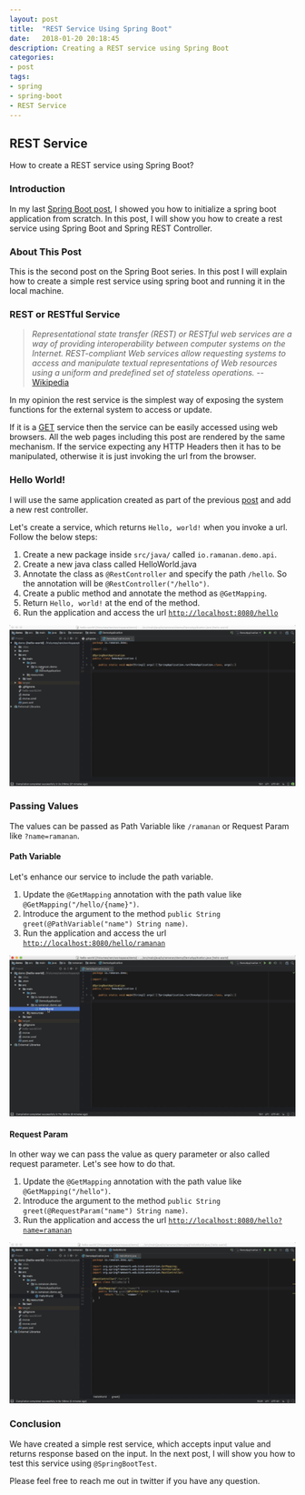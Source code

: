 ```yaml
---
layout: post
title:  "REST Service Using Spring Boot"
date:   2018-01-20 20:18:45
description: Creating a REST service using Spring Boot
categories:
- post
tags:
- spring
- spring-boot
- REST Service
---
```


## REST Service
How to create a REST service using Spring Boot?

### Introduction
In my last [Spring Boot post](http://ramanan.io/post/2018/01/07/spring-boot/), I showed you how to initialize a spring boot application from scratch. In this post, I will show you how to create a rest service using Spring Boot and Spring REST Controller.

### About This Post
This is the second post on the Spring Boot series. In this post I will explain how to create a simple rest service using spring boot and running it in the local machine.

### REST or RESTful Service
>_Representational state transfer (REST) or RESTful web services are a way of providing interoperability between computer systems on the Internet. REST-compliant Web services allow requesting systems to access and manipulate textual representations of Web resources using a uniform and predefined set of stateless operations._
-- [Wikipedia](https://en.wikipedia.org/wiki/Representational_state_transfer)

In my opinion the rest service is the simplest way of exposing the system functions for the external system to access or update.

If it is a [GET](https://www.w3.org/Protocols/rfc2616/rfc2616-sec9.html) service then the service can be easily accessed using web browsers. All the web pages including this post are rendered by the same mechanism. If the service expecting any HTTP Headers then it has to be manipulated, otherwise it is just invoking the url from the browser.

### Hello World!
I will use the same application created as part of the previous [post](http://ramanan.io/post/2018/01/07/spring-boot/) and add a new rest controller.

Let's create a service, which returns `Hello, world!` when you invoke a url. Follow the below steps:

1. Create a new package inside `src/java/` called `io.ramanan.demo.api`.
2. Create a new java class called HelloWorld.java
3. Annotate the class as `@RestController` and specify the path `/hello`. So the annotation will be `@RestController("/hello")`.
4. Create a public method and annotate the method as `@GetMapping`.
5. Return `Hello, world!` at the end of the method.
6. Run the application and access the url [`http://localhost:8080/hello`](http://localhost:8080/hello)

![hello-world](/assets/images/rest-service.gif)

<script src="https://gist.github.com/ramananp/576e191deb4ef26fc29d78b70c85e902.js"></script>

### Passing Values
The values can be passed as Path Variable like `/ramanan` or Request Param like `?name=ramanan`.

#### Path Variable
 Let's enhance our service to include the path variable.

 1. Update the `@GetMapping` annotation with the path value like `@GetMapping("/hello/{name}")`.
 2. Introduce the argument to the method `public String greet(@PathVariable("name") String name)`.
 3. Run the application and access the url [`http://localhost:8080/hello/ramanan`](http://localhost:8080/hello/ramanan)

![rest-service1](/assets/images/rest-service1.gif)

<script src="https://gist.github.com/ramananp/65676c2af5b23903d7f01c2b59cf0449.js"></script>

#### Request Param
In other way we can pass the value as query parameter or also called request parameter. Let's see how to do that.

1. Update the `@GetMapping` annotation with the path value like `@GetMapping("/hello")`.
2. Introduce the argument to the method `public String greet(@RequestParam("name") String name)`.
3. Run the application and access the url [`http://localhost:8080/hello?name=ramanan`](http://localhost:8080/hello?name=ramanan)

![rest-service2](/assets/images/rest-service2.gif)

<script src="https://gist.github.com/ramananp/7cbb27295043ffabfec3841cd029f260.js"></script>

### Conclusion
We have created a simple rest service, which accepts input value and returns response based on the input. In the next post, I will show you how to test this service using `@SpringBootTest`.

Please feel free to reach me out in twitter if you have any question.